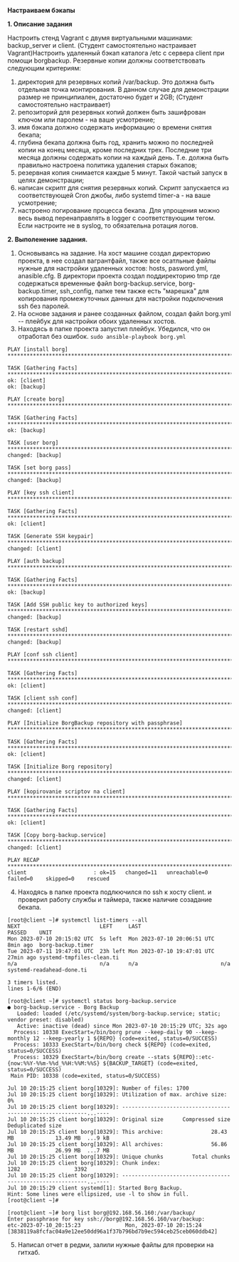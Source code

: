 **Настраиваем бэкапы**

**1. Описание задания**  

Настроить стенд Vagrant с двумя виртуальными машинами: backup_server и client. (Студент самостоятельно настраивает Vagrant)Настроить удаленный бэкап каталога /etc c сервера client при помощи borgbackup. Резервные копии должны соответствовать следующим критериям:
1. директория для резервных копий /var/backup. Это должна быть отдельная точка монтирования. В данном случае для демонстрации размер не принципиален, достаточно будет и 2GB; (Студент самостоятельно настраивает)
2. репозиторий для резервных копий должен быть зашифрован ключом или паролем - на ваше усмотрение;
3. имя бэкапа должно содержать информацию о времени снятия бекапа;
4. глубина бекапа должна быть год, хранить можно по последней копии на конец месяца, кроме последних трех. Последние три месяца должны содержать копии на каждый день. Т.е. должна быть правильно настроена политика удаления старых бэкапов;
5. резервная копия снимается каждые 5 минут. Такой частый запуск в целях демонстрации;
6. написан скрипт для снятия резервных копий. Скрипт запускается из соответствующей Cron джобы, либо systemd timer-а - на ваше усмотрение;
7. настроено логирование процесса бекапа. Для упрощения можно весь вывод перенаправлять в logger с соответствующим тегом. Если настроите не в syslog, то обязательна ротация логов.

 **2. Выполенение задания.**
1. Основываясь на задание. На хост машине создал директорию проекта, в нее создал вагрантфайл, также все осатльные файлы нужные для настройки удаленных хостов: hosts, pasword.yml, anasible.cfg. В директори проекта создал поддиректорию tmp где содержаться временные файл borg-backup.service, borg-backup.timer, ssh_config, папке тем также есть "марешка" для копирования промежуточных данных для настройки подключения ssh без паролей. 
2. На основе задания и ранее созданных файлом, создал файл borg.yml -- плейбук для настройки обоих удаленных хостов.
3. Находясь в папке проекта запустил плейбук. Убедился, что он отработал без ошибок.
   `sudo ansible-playbook borg.yml`
   
```
PLAY [install borg] *************************************************************************************************************************************

TASK [Gathering Facts] *********************************************************************************************************************************
ok: [client]
ok: [backup]

PLAY [create borg] **************************************************************************************************************************************

TASK [Gathering Facts] *********************************************************************************************************************************
ok: [backup]

TASK [user borg] ***************************************************************************************************************************************
changed: [backup]

TASK [set borg pass] ***********************************************************************************************************************************
changed: [backup]

PLAY [key ssh client] **********************************************************************************************************************************

TASK [Gathering Facts] *********************************************************************************************************************************
ok: [client]

TASK [Generate SSH keypair] ***************************************************************************************************************************
changed: [client]

PLAY [auth backup] *************************************************************************************************************************************

TASK [Gathering Facts] *********************************************************************************************************************************
ok: [backup]

TASK [Add SSH public key to authorized keys] **********************************************************************************************************
changed: [backup]

TASK [restart sshd] ************************************************************************************************************************************
changed: [backup]

PLAY [conf ssh client] ********************************************************************************************************************************

TASK [Gathering Facts] *********************************************************************************************************************************
ok: [client]

TASK [client ssh conf] *********************************************************************************************************************************
changed: [client]

PLAY [Initialize BorgBackup repository with passphrase] ************************************************************************************************

TASK [Gathering Facts] *********************************************************************************************************************************
ok: [client]

TASK [Initialize Borg repository] **********************************************************************************************************************
changed: [client]

PLAY [kopirovanie scriptov na client] ****************************************************************************************************************

TASK [Gathering Facts] *********************************************************************************************************************************
ok: [client]

TASK [Copy borg-backup.service] ************************************************************************************************************************
changed: [client]

PLAY RECAP ********************************************************************************************************************************************
client                     : ok=15   changed=11   unreachable=0    failed=0    skipped=0    rescued
```


4. Находясь в папке проекта подлкючился по ssh к хосту client. и проверил работу службы и таймера, также наличие созадание бекапа.


```
[root@client ~]# systemctl list-timers --all
NEXT                         LEFT     LAST                         PASSED    UNIT                     
Mon 2023-07-10 20:15:02 UTC  5s left  Mon 2023-07-10 20:06:51 UTC  8min ago  borg-backup.timer        
Tue 2023-07-11 19:47:01 UTC  23h left Mon 2023-07-10 19:47:01 UTC  27min ago systemd-tmpfiles-clean.ti
n/a                          n/a      n/a                          n/a       systemd-readahead-done.ti

3 timers listed.
lines 1-6/6 (END)
```

```
[root@client ~]# systemctl status borg-backup.service
● borg-backup.service - Borg Backup
   Loaded: loaded (/etc/systemd/system/borg-backup.service; static; vendor preset: disabled)
   Active: inactive (dead) since Mon 2023-07-10 20:15:29 UTC; 32s ago
  Process: 10338 ExecStart=/bin/borg prune --keep-daily 90 --keep-monthly 12 --keep-yearly 1 ${REPO} (code=exited, status=0/SUCCESS)
  Process: 10333 ExecStart=/bin/borg check ${REPO} (code=exited, status=0/SUCCESS)
  Process: 10329 ExecStart=/bin/borg create --stats ${REPO}::etc-{now:%%Y-%%m-%%d_%%H:%%M:%%S} ${BACKUP_TARGET} (code=exited, status=0/SUCCESS)
 Main PID: 10338 (code=exited, status=0/SUCCESS)

Jul 10 20:15:25 client borg[10329]: Number of files: 1700
Jul 10 20:15:25 client borg[10329]: Utilization of max. archive size: 0%
Jul 10 20:15:25 client borg[10329]: -----------------------------------------------------------...----
Jul 10 20:15:25 client borg[10329]: Original size      Compressed size    Deduplicated size
Jul 10 20:15:25 client borg[10329]: This archive:               28.43 MB             13.49 MB  ...9 kB
Jul 10 20:15:25 client borg[10329]: All archives:               56.86 MB             26.99 MB  ...7 MB
Jul 10 20:15:25 client borg[10329]: Unique chunks         Total chunks
Jul 10 20:15:25 client borg[10329]: Chunk index:                    1282                 3392
Jul 10 20:15:25 client borg[10329]: -----------------------------------------------------------...----
Jul 10 20:15:29 client systemd[1]: Started Borg Backup.
Hint: Some lines were ellipsized, use -l to show in full.
[root@client ~]# 
```

```
[root@client ~]# borg list borg@192.168.56.160:/var/backup/
Enter passphrase for key ssh://borg@192.168.56.160/var/backup: 
etc-2023-07-10_20:15:23              Mon, 2023-07-10 20:15:24 [3838119a8fcfac04a9e12ee50dd96a1f37b796bd7b9ec594ceb25ceb060ddb42]
```

5. Написал отчет в редми, залили нужные файлы для проверки на гитхаб. 
